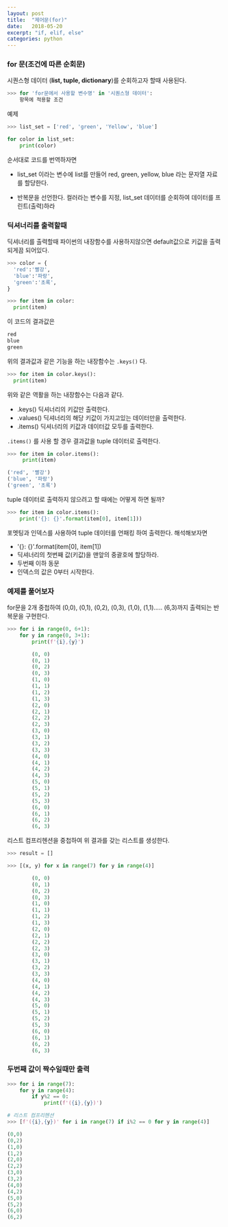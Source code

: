 ```yaml
---
layout: post
title:  "제어문(for)"
date:   2018-05-20
excerpt: "if, elif, else"
categories: python
---
```

### for 문(조건에 따른 순회문)

시퀀스형 데이터 (**list, tuple, dictionary**)를 순회하고자 할때 사용된다.

```python
>>> for 'for문에서 사용할 변수명' in '시퀀스형 데이터':
    항목에 적용할 조건
```

예제
```python
>>> list_set = ['red', 'green', 'Yellow', 'blue']

for color in list_set:
    print(color)
```
순서대로 코드를 번역하자면

* list_set 이라는 변수에 list를 만들어 red, green, yellow, blue 라는 문자열 자료를 할당한다.

* 반복문을 선언한다. 컬러라는 변수를 지정, list_set 데이터를 순회하여 데이터를 프린트(출력)하라

### 딕셔너리를 출력할때

딕셔너리를 출력할때 파이썬의 내장함수를 사용하지않으면 default값으로 키값을 출력되게끔 되어있다.
```python
>>> color = {
  'red':'빨강',
  'blue':'파랑',
  'green':'초록',
}

>>> for item in color:
  print(item)
```
이 코드의 결과값은
```python
red
blue
green
```
위의 결과값과 같은 기능을 하는 내장함수는 ```.keys()``` 다.
```python
>>> for item in color.keys():
  print(item)
```
위와 같은 역활을 하는 내장함수는 다음과 같다.

* .keys() 딕셔너리의 키값만 출력한다.
* .values() 딕셔너리의 해당 키값이 가지고있는 데이터만을 출력한다.
* .items() 딕셔너리의 키값과 데이터값 모두를 출력한다.

```.items()``` 를 사용 할 경우 결과값을 tuple 데이터로 출력한다.
```python
>>> for item in color.items():
     print(item)

('red', '빨강')
('blue', '파랑')
('green', '초록')
```

tuple 데이터로 출력하지 않으려고 할 때에는 어떻게 하면 될까?
```python
>>> for item in color.items():
    print('{}: {}'.format(item[0], item[1]))
```
포멧팅과 인덱스를 사용하여 tuple 데이터를 언패킹 하여 출력한다.
해석해보자면
* '{}: {}'.format(item[0], item[1])
* 딕셔너리의 첫번째 값(키값)을 맨앞의 중괄호에 할당하라.
* 두번째 이하 동문
* 인덱스의 값은 0부터 시작한다.

### 예제를 풀어보자

for문을 2개 중첩하여 (0,0), (0,1), (0,2), (0,3), (1,0), (1,1)..... (6,3)까지 출력되는 반복문을 구현한다.

```python
>>> for i in range(0, 6+1):
    for y in range(0, 3+1):
        print(f'{i},{y}')

        (0, 0)
        (0, 1)
        (0, 2)
        (0, 3)
        (1, 0)
        (1, 1)
        (1, 2)
        (1, 3)
        (2, 0)
        (2, 1)
        (2, 2)
        (2, 3)
        (3, 0)
        (3, 1)
        (3, 2)
        (3, 3)
        (4, 0)
        (4, 1)
        (4, 2)
        (4, 3)
        (5, 0)
        (5, 1)
        (5, 2)
        (5, 3)
        (6, 0)
        (6, 1)
        (6, 2)
        (6, 3)
```

리스트 컴프리헨션을 중첩하여 위 결과를 갖는 리스트를 생성한다.

```python
>>> result = []

>>> [(x, y) for x in range(7) for y in range(4)]

        (0, 0)
        (0, 1)
        (0, 2)
        (0, 3)
        (1, 0)
        (1, 1)
        (1, 2)
        (1, 3)
        (2, 0)
        (2, 1)
        (2, 2)
        (2, 3)
        (3, 0)
        (3, 1)
        (3, 2)
        (3, 3)
        (4, 0)
        (4, 1)
        (4, 2)
        (4, 3)
        (5, 0)
        (5, 1)
        (5, 2)
        (5, 3)
        (6, 0)
        (6, 1)
        (6, 2)
        (6, 3)
```

### 두번째 값이 짝수일때만 출력

```python
>>> for i in range(7):
    for y in range(4):
        if y%2 == 0:
            print(f'({i},{y})')

# 리스트 컴프리헨션
>>> [f'({i},{y})' for i in range(7) if i%2 == 0 for y in range(4)]

(0,0)
(0,2)
(1,0)
(1,2)
(2,0)
(2,2)
(3,0)
(3,2)
(4,0)
(4,2)
(5,0)
(5,2)
(6,0)
(6,2)
```
